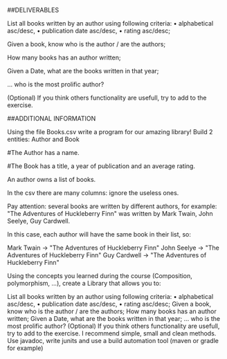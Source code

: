 ##DELIVERABLES

List all books written by an author using following criteria:
• alphabetical asc/desc,
• publication date asc/desc,
• rating asc/desc;

Given a book, know who is the author / are the authors;

How many books has an author written;

Given a Date, what are the books written in that year;

... who is the most prolific author?

(Optional) If you think others functionality are usefull, try to add to the exercise.


##ADDITIONAL INFORMATION

Using the file Books.csv write a program for our amazing library!
Build 2 entities: Author and Book

#The Author 
has a name.

#The Book 
has a title, a year of publication and an average rating.

An author owns a list of books.

In the csv there are many columns: ignore the useless ones.

Pay attention: several books are written by different authors, for example: "The Adventures of Huckleberry Finn" was written by Mark Twain, John Seelye, Guy Cardwell.

In this case, each author will have the same book in their list, so:

Mark Twain -> "The Adventures of Huckleberry Finn"
John Seelye -> "The Adventures of Huckleberry Finn"
Guy Cardwell -> "The Adventures of Huckleberry Finn"

Using the concepts you learned during the course (Composition, polymorphism, ...), create a Library that allows you to:

List all books written by an author using following criteria:
• alphabetical asc/desc,
• publication date asc/desc,
• rating asc/desc;
Given a book, know who is the author / are the authors;
How many books has an author written;
Given a Date, what are the books written in that year;
... who is the most prolific author?
(Optional) If you think others functionality are usefull, try to add to the exercise.
I recommend simple, small and clean methods. Use javadoc, write junits and use a build automation tool (maven or gradle for example)